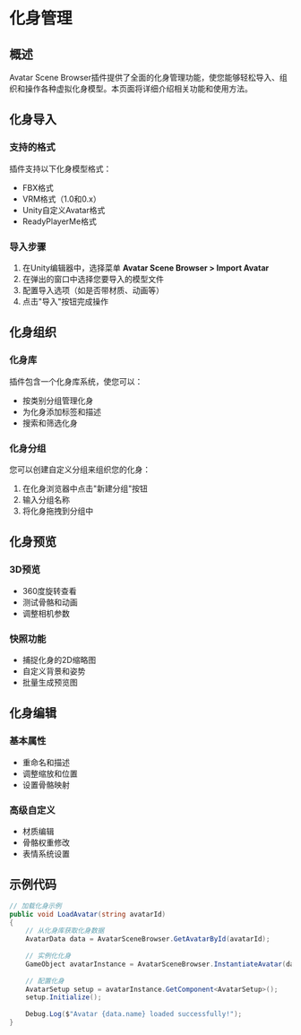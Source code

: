 # 化身管理

## 概述

Avatar Scene Browser插件提供了全面的化身管理功能，使您能够轻松导入、组织和操作各种虚拟化身模型。本页面将详细介绍相关功能和使用方法。

## 化身导入

### 支持的格式

插件支持以下化身模型格式：
- FBX格式
- VRM格式（1.0和0.x）
- Unity自定义Avatar格式
- ReadyPlayerMe格式

### 导入步骤

1. 在Unity编辑器中，选择菜单 **Avatar Scene Browser > Import Avatar**
2. 在弹出的窗口中选择您要导入的模型文件
3. 配置导入选项（如是否带材质、动画等）
4. 点击"导入"按钮完成操作

## 化身组织

### 化身库

插件包含一个化身库系统，使您可以：
- 按类别分组管理化身
- 为化身添加标签和描述
- 搜索和筛选化身

### 化身分组

您可以创建自定义分组来组织您的化身：
1. 在化身浏览器中点击"新建分组"按钮
2. 输入分组名称
3. 将化身拖拽到分组中

## 化身预览

### 3D预览

- 360度旋转查看
- 测试骨骼和动画
- 调整相机参数

### 快照功能

- 捕捉化身的2D缩略图
- 自定义背景和姿势
- 批量生成预览图

## 化身编辑

### 基本属性

- 重命名和描述
- 调整缩放和位置
- 设置骨骼映射

### 高级自定义

- 材质编辑
- 骨骼权重修改
- 表情系统设置

## 示例代码

```csharp
// 加载化身示例
public void LoadAvatar(string avatarId)
{
    // 从化身库获取化身数据
    AvatarData data = AvatarSceneBrowser.GetAvatarById(avatarId);
    
    // 实例化化身
    GameObject avatarInstance = AvatarSceneBrowser.InstantiateAvatar(data);
    
    // 配置化身
    AvatarSetup setup = avatarInstance.GetComponent<AvatarSetup>();
    setup.Initialize();
    
    Debug.Log($"Avatar {data.name} loaded successfully!");
}
``` 